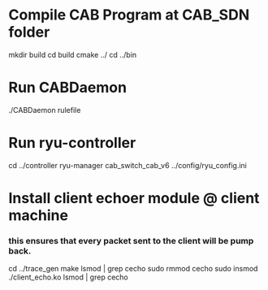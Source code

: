 # Compile CAB Program at CAB_SDN folder
mkdir build
cd build
cmake ../
cd ../bin

# Run CABDaemon
./CABDaemon rulefile 

# Run ryu-controller
cd ../controller
ryu-manager cab_switch_cab_v6 ../config/ryu_config.ini

# Install client echoer module @ client machine
### this ensures that every packet sent to the client will be pump back.
cd ../trace_gen
make
lsmod | grep cecho
sudo rmmod cecho
sudo insmod ./client_echo.ko
lsmod | grep cecho
